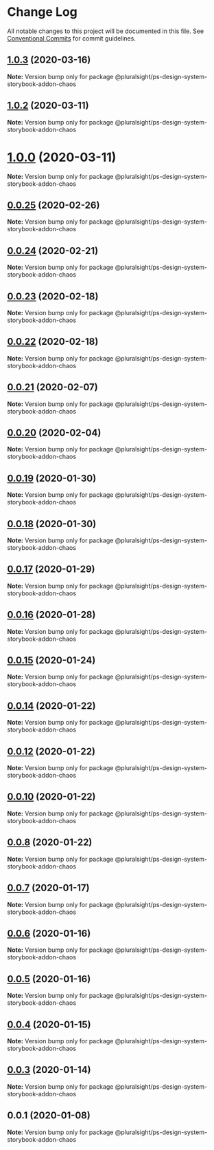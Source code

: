 # Change Log

All notable changes to this project will be documented in this file.
See [Conventional Commits](https://conventionalcommits.org) for commit guidelines.

## [1.0.3](https://github.com/pluralsight/design-system/compare/@pluralsight/ps-design-system-storybook-addon-chaos@1.0.2...@pluralsight/ps-design-system-storybook-addon-chaos@1.0.3) (2020-03-16)

**Note:** Version bump only for package @pluralsight/ps-design-system-storybook-addon-chaos





## [1.0.2](https://github.com/pluralsight/design-system/compare/@pluralsight/ps-design-system-storybook-addon-chaos@1.0.1...@pluralsight/ps-design-system-storybook-addon-chaos@1.0.2) (2020-03-11)

**Note:** Version bump only for package @pluralsight/ps-design-system-storybook-addon-chaos





# [1.0.0](https://github.com/pluralsight/design-system/compare/@pluralsight/ps-design-system-storybook-addon-chaos@0.0.25...@pluralsight/ps-design-system-storybook-addon-chaos@1.0.0) (2020-03-11)

**Note:** Version bump only for package @pluralsight/ps-design-system-storybook-addon-chaos





## [0.0.25](https://github.com/pluralsight/design-system/compare/@pluralsight/ps-design-system-storybook-addon-chaos@0.0.24...@pluralsight/ps-design-system-storybook-addon-chaos@0.0.25) (2020-02-26)

**Note:** Version bump only for package @pluralsight/ps-design-system-storybook-addon-chaos





## [0.0.24](https://github.com/pluralsight/design-system/compare/@pluralsight/ps-design-system-storybook-addon-chaos@0.0.23...@pluralsight/ps-design-system-storybook-addon-chaos@0.0.24) (2020-02-21)

**Note:** Version bump only for package @pluralsight/ps-design-system-storybook-addon-chaos





## [0.0.23](https://github.com/pluralsight/design-system/compare/@pluralsight/ps-design-system-storybook-addon-chaos@0.0.22...@pluralsight/ps-design-system-storybook-addon-chaos@0.0.23) (2020-02-18)

**Note:** Version bump only for package @pluralsight/ps-design-system-storybook-addon-chaos





## [0.0.22](https://github.com/pluralsight/design-system/compare/@pluralsight/ps-design-system-storybook-addon-chaos@0.0.21...@pluralsight/ps-design-system-storybook-addon-chaos@0.0.22) (2020-02-18)

**Note:** Version bump only for package @pluralsight/ps-design-system-storybook-addon-chaos





## [0.0.21](https://github.com/pluralsight/design-system/compare/@pluralsight/ps-design-system-storybook-addon-chaos@0.0.20...@pluralsight/ps-design-system-storybook-addon-chaos@0.0.21) (2020-02-07)

**Note:** Version bump only for package @pluralsight/ps-design-system-storybook-addon-chaos





## [0.0.20](https://github.com/pluralsight/design-system/compare/@pluralsight/ps-design-system-storybook-addon-chaos@0.0.19...@pluralsight/ps-design-system-storybook-addon-chaos@0.0.20) (2020-02-04)

**Note:** Version bump only for package @pluralsight/ps-design-system-storybook-addon-chaos





## [0.0.19](https://github.com/pluralsight/design-system/compare/@pluralsight/ps-design-system-storybook-addon-chaos@0.0.18...@pluralsight/ps-design-system-storybook-addon-chaos@0.0.19) (2020-01-30)

**Note:** Version bump only for package @pluralsight/ps-design-system-storybook-addon-chaos





## [0.0.18](https://github.com/pluralsight/design-system/compare/@pluralsight/ps-design-system-storybook-addon-chaos@0.0.17...@pluralsight/ps-design-system-storybook-addon-chaos@0.0.18) (2020-01-30)

**Note:** Version bump only for package @pluralsight/ps-design-system-storybook-addon-chaos





## [0.0.17](https://github.com/pluralsight/design-system/compare/@pluralsight/ps-design-system-storybook-addon-chaos@0.0.16...@pluralsight/ps-design-system-storybook-addon-chaos@0.0.17) (2020-01-29)

**Note:** Version bump only for package @pluralsight/ps-design-system-storybook-addon-chaos





## [0.0.16](https://github.com/pluralsight/design-system/compare/@pluralsight/ps-design-system-storybook-addon-chaos@0.0.15...@pluralsight/ps-design-system-storybook-addon-chaos@0.0.16) (2020-01-28)

**Note:** Version bump only for package @pluralsight/ps-design-system-storybook-addon-chaos





## [0.0.15](https://github.com/pluralsight/design-system/compare/@pluralsight/ps-design-system-storybook-addon-chaos@0.0.14...@pluralsight/ps-design-system-storybook-addon-chaos@0.0.15) (2020-01-24)

**Note:** Version bump only for package @pluralsight/ps-design-system-storybook-addon-chaos





## [0.0.14](https://github.com/pluralsight/design-system/compare/@pluralsight/ps-design-system-storybook-addon-chaos@0.0.12...@pluralsight/ps-design-system-storybook-addon-chaos@0.0.14) (2020-01-22)

**Note:** Version bump only for package @pluralsight/ps-design-system-storybook-addon-chaos





## [0.0.12](https://github.com/pluralsight/design-system/compare/@pluralsight/ps-design-system-storybook-addon-chaos@0.0.10...@pluralsight/ps-design-system-storybook-addon-chaos@0.0.12) (2020-01-22)

**Note:** Version bump only for package @pluralsight/ps-design-system-storybook-addon-chaos





## [0.0.10](https://github.com/pluralsight/design-system/compare/@pluralsight/ps-design-system-storybook-addon-chaos@0.0.8...@pluralsight/ps-design-system-storybook-addon-chaos@0.0.10) (2020-01-22)

**Note:** Version bump only for package @pluralsight/ps-design-system-storybook-addon-chaos





## [0.0.8](https://github.com/pluralsight/design-system/compare/@pluralsight/ps-design-system-storybook-addon-chaos@0.0.7...@pluralsight/ps-design-system-storybook-addon-chaos@0.0.8) (2020-01-22)

**Note:** Version bump only for package @pluralsight/ps-design-system-storybook-addon-chaos





## [0.0.7](https://github.com/pluralsight/design-system/compare/@pluralsight/ps-design-system-storybook-addon-chaos@0.0.6...@pluralsight/ps-design-system-storybook-addon-chaos@0.0.7) (2020-01-17)

**Note:** Version bump only for package @pluralsight/ps-design-system-storybook-addon-chaos





## [0.0.6](https://github.com/pluralsight/design-system/compare/@pluralsight/ps-design-system-storybook-addon-chaos@0.0.5...@pluralsight/ps-design-system-storybook-addon-chaos@0.0.6) (2020-01-16)

**Note:** Version bump only for package @pluralsight/ps-design-system-storybook-addon-chaos





## [0.0.5](https://github.com/pluralsight/design-system/compare/@pluralsight/ps-design-system-storybook-addon-chaos@0.0.4...@pluralsight/ps-design-system-storybook-addon-chaos@0.0.5) (2020-01-16)

**Note:** Version bump only for package @pluralsight/ps-design-system-storybook-addon-chaos





## [0.0.4](https://github.com/pluralsight/design-system/compare/@pluralsight/ps-design-system-storybook-addon-chaos@0.0.3...@pluralsight/ps-design-system-storybook-addon-chaos@0.0.4) (2020-01-15)

**Note:** Version bump only for package @pluralsight/ps-design-system-storybook-addon-chaos





## [0.0.3](https://github.com/pluralsight/design-system/compare/@pluralsight/ps-design-system-storybook-addon-chaos@0.0.2...@pluralsight/ps-design-system-storybook-addon-chaos@0.0.3) (2020-01-14)

**Note:** Version bump only for package @pluralsight/ps-design-system-storybook-addon-chaos





## 0.0.1 (2020-01-08)

**Note:** Version bump only for package @pluralsight/ps-design-system-storybook-addon-chaos
